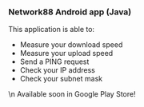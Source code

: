 ### Network88 Android app (Java)
This application is able to:
- Measure your download speed
- Measure your upload speed
- Send a PING request
- Check your IP address
- Check your subnet mask

\n Available soon in Google Play Store!
